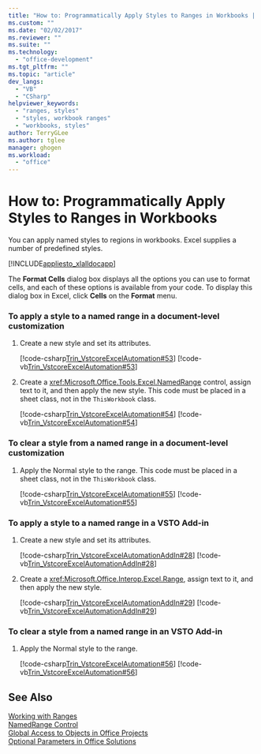 ```yaml
---
title: "How to: Programmatically Apply Styles to Ranges in Workbooks | Microsoft Docs"
ms.custom: ""
ms.date: "02/02/2017"
ms.reviewer: ""
ms.suite: ""
ms.technology: 
  - "office-development"
ms.tgt_pltfrm: ""
ms.topic: "article"
dev_langs: 
  - "VB"
  - "CSharp"
helpviewer_keywords: 
  - "ranges, styles"
  - "styles, workbook ranges"
  - "workbooks, styles"
author: TerryGLee
ms.author: tglee
manager: ghogen
ms.workload: 
  - "office"
---
```

# How to: Programmatically Apply Styles to Ranges in Workbooks
  You can apply named styles to regions in workbooks. Excel supplies a number of predefined styles.  
  
 [!INCLUDE[appliesto_xlalldocapp](../vsto/includes/appliesto-xlalldocapp-md.md)]  
  
 The **Format Cells** dialog box displays all the options you can use to format cells, and each of these options is available from your code. To display this dialog box in Excel, click **Cells** on the **Format** menu.  
  
### To apply a style to a named range in a document-level customization  
  
1.  Create a new style and set its attributes.  
  
     [!code-csharp[Trin_VstcoreExcelAutomation#53](../vsto/codesnippet/CSharp/Trin_VstcoreExcelAutomationCS/Sheet1.cs#53)]
     [!code-vb[Trin_VstcoreExcelAutomation#53](../vsto/codesnippet/VisualBasic/Trin_VstcoreExcelAutomation/Sheet1.vb#53)]  
  
2.  Create a <xref:Microsoft.Office.Tools.Excel.NamedRange> control, assign text to it, and then apply the new style. This code must be placed in a sheet class, not in the `ThisWorkbook` class.  
  
     [!code-csharp[Trin_VstcoreExcelAutomation#54](../vsto/codesnippet/CSharp/Trin_VstcoreExcelAutomationCS/Sheet1.cs#54)]
     [!code-vb[Trin_VstcoreExcelAutomation#54](../vsto/codesnippet/VisualBasic/Trin_VstcoreExcelAutomation/Sheet1.vb#54)]  
  
### To clear a style from a named range in a document-level customization  
  
1.  Apply the Normal style to the range. This code must be placed in a sheet class, not in the `ThisWorkbook` class.  
  
     [!code-csharp[Trin_VstcoreExcelAutomation#55](../vsto/codesnippet/CSharp/Trin_VstcoreExcelAutomationCS/Sheet1.cs#55)]
     [!code-vb[Trin_VstcoreExcelAutomation#55](../vsto/codesnippet/VisualBasic/Trin_VstcoreExcelAutomation/Sheet1.vb#55)]  
  
### To apply a style to a named range in a VSTO Add-in  
  
1.  Create a new style and set its attributes.  
  
     [!code-csharp[Trin_VstcoreExcelAutomationAddIn#28](../vsto/codesnippet/CSharp/trin_vstcoreexcelautomationaddin/ThisAddIn.cs#28)]
     [!code-vb[Trin_VstcoreExcelAutomationAddIn#28](../vsto/codesnippet/VisualBasic/trin_vstcoreexcelautomationaddin/ThisAddIn.vb#28)]  
  
2.  Create a <xref:Microsoft.Office.Interop.Excel.Range>, assign text to it, and then apply the new style.  
  
     [!code-csharp[Trin_VstcoreExcelAutomationAddIn#29](../vsto/codesnippet/CSharp/trin_vstcoreexcelautomationaddin/ThisAddIn.cs#29)]
     [!code-vb[Trin_VstcoreExcelAutomationAddIn#29](../vsto/codesnippet/VisualBasic/trin_vstcoreexcelautomationaddin/ThisAddIn.vb#29)]  
  
### To clear a style from a named range in an VSTO Add-in  
  
1.  Apply the Normal style to the range.  
  
     [!code-csharp[Trin_VstcoreExcelAutomation#56](../vsto/codesnippet/CSharp/Trin_VstcoreExcelAutomationCS/Sheet1.cs#56)]
     [!code-vb[Trin_VstcoreExcelAutomation#56](../vsto/codesnippet/VisualBasic/Trin_VstcoreExcelAutomation/Sheet1.vb#56)]  
  
## See Also  
 [Working with Ranges](../vsto/working-with-ranges.md)   
 [NamedRange Control](../vsto/namedrange-control.md)   
 [Global Access to Objects in Office Projects](../vsto/global-access-to-objects-in-office-projects.md)   
 [Optional Parameters in Office Solutions](../vsto/optional-parameters-in-office-solutions.md)  
  
  